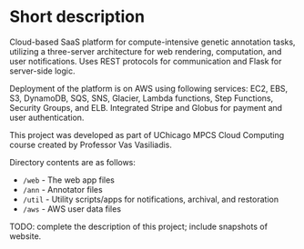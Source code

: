 # Short description
Cloud-based SaaS platform for compute-intensive genetic annotation tasks, utilizing a three-server architecture for web rendering, computation, and user notifications. Uses REST protocols for communication and Flask for server-side logic.


Deployment of the platform is on AWS using following services: EC2, EBS, S3, DynamoDB, SQS, SNS, Glacier, Lambda functions, Step Functions, Security Groups, and ELB. Integrated Stripe and Globus for payment and user authentication.

This project was developed as part of UChicago MPCS Cloud Computing course created by Professor Vas Vasiliadis.

Directory contents are as follows:
* `/web` - The web app files
* `/ann` - Annotator files
* `/util` - Utility scripts/apps for notifications, archival, and restoration
* `/aws` - AWS user data files

TODO: complete the description of this project; include snapshots of website.
